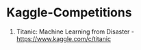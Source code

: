 # Kaggle-Competitions
1. Titanic: Machine Learning from Disaster - https://www.kaggle.com/c/titanic

